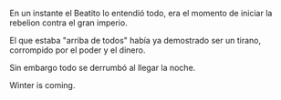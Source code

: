 En un instante el Beatito lo entendió todo, era el momento de iniciar la rebelion contra el gran imperio.

El que estaba "arriba de todos" había ya demostrado ser un tirano, corrompido por el poder y el dinero.

Sin embargo todo se derrumbó al llegar la noche.

Winter is coming.
